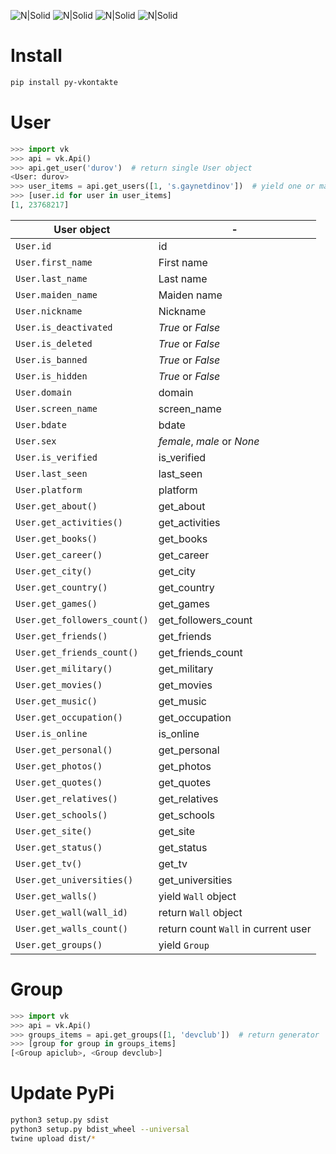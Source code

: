 ![N|Solid](https://travis-ci.org/sgaynetdinov/py-vkontakte.svg?branch=master) ![N|Solid](https://img.shields.io/pypi/l/py-vkontakte.svg) ![N|Solid](https://img.shields.io/pypi/wheel/py-vkontakte.svg) ![N|Solid](https://img.shields.io/pypi/pyversions/py-vkontakte.svg)

# Install

```sh
pip install py-vkontakte
```

# User

```python
>>> import vk
>>> api = vk.Api()
>>> api.get_user('durov')  # return single User object
<User: durov>
>>> user_items = api.get_users([1, 's.gaynetdinov'])  # yield one or many User objects
>>> [user.id for user in user_items]
[1, 23768217]
```

| User object | - |
| ----------- | - |
| `User.id` | id |
| `User.first_name` | First name |
| `User.last_name` | Last name |
| `User.maiden_name` | Maiden name |
| `User.nickname` | Nickname |
| `User.is_deactivated` | *True* or *False* |
| `User.is_deleted` | *True* or *False* |
| `User.is_banned` | *True* or *False* |
| `User.is_hidden` | *True* or *False* |
| `User.domain` | domain |
| `User.screen_name` | screen_name |
| `User.bdate` | bdate |
| `User.sex` | *female*, *male* or *None* |
| `User.is_verified` | is_verified |
| `User.last_seen` | last_seen |
| `User.platform` | platform |
| `User.get_about()` | get_about |
| `User.get_activities()` | get_activities |
| `User.get_books()` | get_books |
| `User.get_career()` | get_career |
| `User.get_city()` | get_city |
| `User.get_country()` | get_country |
| `User.get_games()` | get_games |
| `User.get_followers_count()` | get_followers_count |
| `User.get_friends()` | get_friends |
| `User.get_friends_count()` | get_friends_count |
| `User.get_military()` | get_military |
| `User.get_movies()` | get_movies |
| `User.get_music()` | get_music |
| `User.get_occupation()` | get_occupation |
| `User.is_online` | is_online |
| `User.get_personal()` | get_personal |
| `User.get_photos()` | get_photos |
| `User.get_quotes()` | get_quotes |
| `User.get_relatives()` | get_relatives |
| `User.get_schools()` | get_schools |
| `User.get_site()` | get_site |
| `User.get_status()` | get_status |
| `User.get_tv()` | get_tv |
| `User.get_universities()` | get_universities |
| `User.get_walls()` | yield `Wall` object |
| `User.get_wall(wall_id)` | return `Wall` object |
| `User.get_walls_count()` | return count `Wall` in current user |
| `User.get_groups()` | yield `Group` |

# Group

```python
>>> import vk
>>> api = vk.Api()
>>> groups_items = api.get_groups([1, 'devclub'])  # return generator
>>> [group for group in groups_items]
[<Group apiclub>, <Group devclub>]
```

# Update PyPi

```sh
python3 setup.py sdist
python3 setup.py bdist_wheel --universal
twine upload dist/*
```